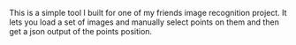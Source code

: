 This is a simple tool I built for one of my friends image recognition project. It lets you load a set of images and manually select points on them and then get a json output of the points position.
